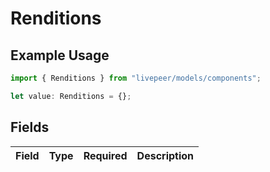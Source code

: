 # Renditions

## Example Usage

```typescript
import { Renditions } from "livepeer/models/components";

let value: Renditions = {};
```

## Fields

| Field       | Type        | Required    | Description |
| ----------- | ----------- | ----------- | ----------- |